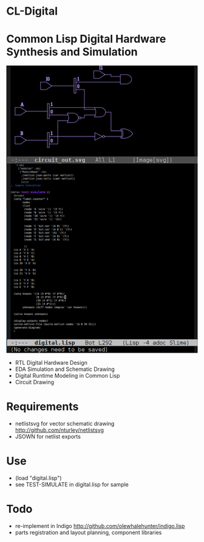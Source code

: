 # CL-Digital
# Common Lisp Digital Hardware Synthesis and Simulation

![cl-digital-screenshot](screenshot.png)

* RTL Digital Hardware Design
* EDA Simulation and Schematic Drawing
* Digital Runtime Modeling in Common Lisp
* Circuit Drawing

# Requirements
* netlistsvg for vector schematic drawing http://github.com/nturley/netlistsvg
* JSOWN for netlist exports

# Use
* (load "digital.lisp")
* see TEST-SIMULATE in digital.lisp for sample

# Todo
* re-implement in Indigo http://github.com/olewhalehunter/indigo.lisp
* parts registration and layout planning, component libraries
